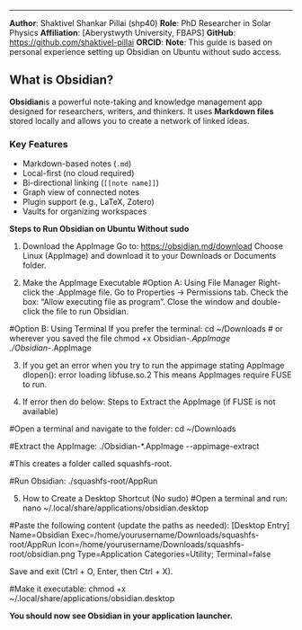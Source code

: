 ---
**Author**: Shaktivel Shankar Pillai (shp40) 
**Role**: PhD Researcher in Solar Physics 
**Affiliation**: [Aberystwyth University, FBAPS] 
**GitHub**: https://github.com/shaktivel-pillai
**ORCID**:
**Note**: This guide is based on personal experience setting up Obsidian on Ubuntu without sudo access. 


## What is Obsidian?
**Obsidian**is a powerful note-taking and knowledge management app designed for researchers, writers, and thinkers. It uses **Markdown files** stored locally and allows you to create a network of linked ideas.
### Key Features
- Markdown-based notes (`.md`)
- Local-first (no cloud required)
- Bi-directional linking (`[[note name]]`)
- Graph view of connected notes
- Plugin support (e.g., LaTeX, Zotero)
- Vaults for organizing workspaces


**Steps to Run Obsidian on Ubuntu Without sudo**

1. Download the AppImage
Go to: https://obsidian.md/download
Choose Linux (AppImage) and download it to your Downloads or Documents folder.

2. Make the AppImage Executable
#Option A: Using File Manager
	Right-click the .AppImage file.
	Go to Properties → Permissions tab.
	Check the box: “Allow executing file as program”.
	Close the window and double-click the file to run Obsidian.

#Option B: Using Terminal
If you prefer the terminal:
	cd ~/Downloads  # or wherever you saved the file
	chmod +x Obsidian-*.AppImage
	./Obsidian-*.AppImage

3. If you get an error when you try to run the appimage stating 
	AppImage 
	dlopen(): error loading libfuse.so.2
This means AppImages require FUSE to run. 

4. If error then do below:
Steps to Extract the AppImage (if FUSE is not available)

#Open a terminal and navigate to the folder:
	cd ~/Downloads

#Extract the AppImage:
	./Obsidian-*.AppImage --appimage-extract

#This creates a folder called squashfs-root.

#Run Obsidian:
	./squashfs-root/AppRun


5. How to Create a Desktop Shortcut (No sudo)
#Open a terminal and run:
	nano ~/.local/share/applications/obsidian.desktop

#Paste the following content (update the paths as needed):
	[Desktop Entry]
	Name=Obsidian
	Exec=/home/yourusername/Downloads/squashfs-root/AppRun
	Icon=/home/yourusername/Downloads/squashfs-root/obsidian.png
	Type=Application
	Categories=Utility;
	Terminal=false

Save and exit (Ctrl + O, Enter, then Ctrl + X).

#Make it executable:
	chmod +x ~/.local/share/applications/obsidian.desktop

**You should now see Obsidian in your application launcher.**
